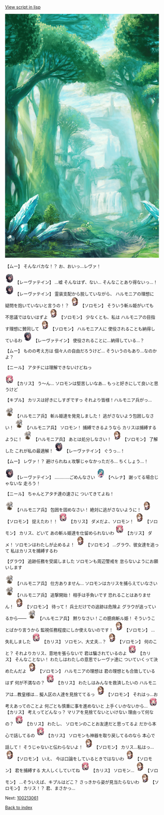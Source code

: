 [View script in lisp](../scripts/100213053.txt)

![forest.png](../images/backgrounds/forest.png)

【ムー】
そんなバカな！？
お、おいっ…レヴァ！

<img src="../images/units/3100211.png" alt="3100211.png" height="34"/>
【レーヴァテイン】
…嘘
そんなはず、ない…
そんなことあり得ないっ…！

<img src="../images/units/3100211.png" alt="3100211.png" height="34"/>
【レーヴァテイン】
霊装支配から脱していながら、
ハルモニアの理想に
疑問を抱いていないと言うの！？

<img src="../images/units/3503111.png" alt="3503111.png" height="34"/>
【ソロモン】
そういう斬ル姫がいても
不思議ではないはずよ

<img src="../images/units/3503111.png" alt="3503111.png" height="34"/>
【ソロモン】
少なくとも、私は
ハルモニアの目指す理想に賛同して

<img src="../images/units/3503111.png" alt="3503111.png" height="34"/>
【ソロモン】
ハルモニア人に
使役されることも納得しているわ

<img src="../images/units/3100211.png" alt="3100211.png" height="34"/>
【レーヴァテイン】
使役されることに…納得している…？

【ムー】
ものの考え方は
個々人の自由だろうけど…
そういうのもあり…なのかよ？

【ニール】
アタチには理解できないけどねっ

<img src="../images/units/3602511.png" alt="3602511.png" height="34"/>
【カリス】
う～ん…
ソロモンは堅苦しいなあ…
もっと好きにして良いと思うけど

【キプル】
カリスは好きにしすぎですっ
それより皆様！ハルモニア兵がっ…

<img src="../images/units/3810001.png" alt="3810001.png" height="34"/>
【ハルモニア兵】
斬ル姫達を発見しました！
逃がさないよう包囲しなさい！

<img src="../images/units/3810001.png" alt="3810001.png" height="34"/>
【ハルモニア兵】
ソロモン！
捕縛できるようなら
カリスは捕縛するように！

<img src="../images/units/3810001.png" alt="3810001.png" height="34"/>
【ハルモニア兵】
あとは処分しなさい！

<img src="../images/units/3503111.png" alt="3503111.png" height="34"/>
【ソロモン】
了解した
これが私の最適解！

<img src="../images/units/3100211.png" alt="3100211.png" height="34"/>
【レーヴァテイン】
ぐうっ…！

【ムー】
レヴァ！？
避けられねぇ攻撃じゃなかっただろ…
ちくしょう…！

<img src="../images/units/3100211.png" alt="3100211.png" height="34"/>
【レーヴァテイン】
…………ごめんなさい

<img src="../images/units/3302811.png" alt="3302811.png" height="34"/>
【ヘレナ】
謝ってる場合じゃないな
走ろう！

【ニール】
ちゃんとアタチ達の速さに
ついてきてよね！

<img src="../images/units/3810001.png" alt="3810001.png" height="34"/>
【ハルモニア兵】
包囲を固めなさい！
絶対に逃がさないように！

<img src="../images/units/3503111.png" alt="3503111.png" height="34"/>
【ソロモン】
捉えたわ！！

<img src="../images/units/3602511.png" alt="3602511.png" height="34"/>
【カリス】
ダメだよ、ソロモン！

<img src="../images/units/3503111.png" alt="3503111.png" height="34"/>
【ソロモン】
カリス、どいて
あの斬ル姫達を仕留められないわ

<img src="../images/units/3602511.png" alt="3602511.png" height="34"/>
【カリス】
ダメ！
ソロモンはわたしが止めるよ！

<img src="../images/units/3503111.png" alt="3503111.png" height="34"/>
【ソロモン】
…グラウ、彼女達を追って
私はカリスを捕縛するわ

【グラウ】
追跡任務を受諾しました
ソロモンも周辺警戒を
怠らないようにお願いします

<img src="../images/units/3810001.png" alt="3810001.png" height="34"/>
【ハルモニア兵】
仕方ありません…
ソロモンはカリスを捕らえていなさい

<img src="../images/units/3810001.png" alt="3810001.png" height="34"/>
【ハルモニア兵】
追撃開始！
相手は手負いです
恐れることはありません！

<img src="../images/units/3503111.png" alt="3503111.png" height="34"/>
【ソロモン】
待って！
兵士だけでの追跡は危険よ
グラウが追っているから――

<img src="../images/units/3810001.png" alt="3810001.png" height="34"/>
【ハルモニア兵】
黙りなさい！この臆病斬ル姫！
そういうことばかり言うから
監視任務程度にしか使えないのです！

<img src="../images/units/3503111.png" alt="3503111.png" height="34"/>
【ソロモン】
…失礼しました

<img src="../images/units/3602511.png" alt="3602511.png" height="34"/>
【カリス】
ソロモン、大丈夫…？

<img src="../images/units/3503111.png" alt="3503111.png" height="34"/>
【ソロモン】
何のこと？
それよりカリス、意地を張らないで
君は騙されているのよ

<img src="../images/units/3602511.png" alt="3602511.png" height="34"/>
【カリス】
そんなことない！
わたしはわたしの意思でレーヴァ達に
ついていくって決めたんだよ

<img src="../images/units/3503111.png" alt="3503111.png" height="34"/>
【ソロモン】
ハルモニアの理想は
君の理想とも合致しているはず
何が不満なの？

<img src="../images/units/3602511.png" alt="3602511.png" height="34"/>
【カリス】
わたしはみんなを救済したいの
ハルモニアは…教皇様は…
擬人区の人達を見捨ててるっ

<img src="../images/units/3503111.png" alt="3503111.png" height="34"/>
【ソロモン】
それはっ…お考えあってのことよ
何ごとも慎重に事を進めないと
上手くいかないから…

<img src="../images/units/3602511.png" alt="3602511.png" height="34"/>
【カリス】
考えってどんなっ？
マリアを見捨てないといけない
理由って何なの？

<img src="../images/units/3602511.png" alt="3602511.png" height="34"/>
【カリス】
わたし、
ソロモンのことお友達だと思ってるよ
だから本心で話してるの

<img src="../images/units/3602511.png" alt="3602511.png" height="34"/>
【カリス】
ソロモンも神器を取り戻してるのなら
本心で話して！
そうじゃないと伝わらないよ！

<img src="../images/units/3503111.png" alt="3503111.png" height="34"/>
【ソロモン】
カリス…私はっ…

<img src="../images/units/3503111.png" alt="3503111.png" height="34"/>
【ソロモン】
いえ、
今は口論をしているときではないわ

<img src="../images/units/3503111.png" alt="3503111.png" height="34"/>
【ソロモン】
君を捕縛する
大人しくしていてね

<img src="../images/units/3602511.png" alt="3602511.png" height="34"/>
【カリス】
ソロモン…

<img src="../images/units/3503111.png" alt="3503111.png" height="34"/>
【ソロモン】
…そういえば、キプルはどこ？
さっきから姿が見当たらないわ

<img src="../images/units/3503111.png" alt="3503111.png" height="34"/>
【ソロモン】
カリス！？
君、まさかっ…

Next: [100213061](100213061.md)

[Back to index](index.md)
